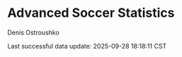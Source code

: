 # Advanced Soccer Statistics
Denis Ostroushko

<!-- gfm -->

Last successful data update: 2025-09-28 18:18:11 CST
